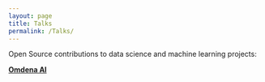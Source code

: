 ```yaml
---
layout: page
title: Talks
permalink: /Talks/
---
```


Open Source contributions to data science and machine learning projects:

 [**Omdena AI**](https://omdena.com)
